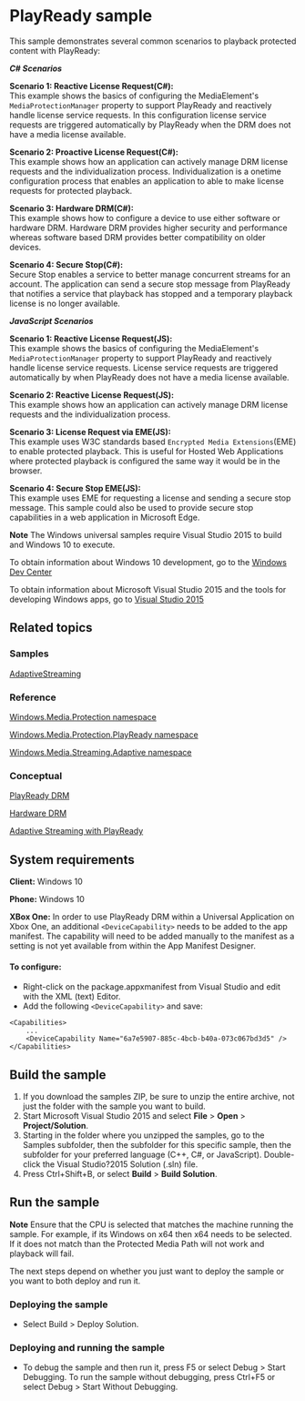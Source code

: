 <!---
  category: PlayReady
  samplefwlink: https://aka.ms/playreadyuwp
--->

# PlayReady sample

This sample demonstrates several common scenarios to playback protected content with PlayReady:

***C# Scenarios***

**Scenario 1: Reactive License Request(C#):**    
This example shows the basics of configuring the MediaElement's `MediaProtectionManager` property to support PlayReady and reactively handle license service requests. In this configuration license service requests are triggered automatically by PlayReady when the DRM does not have a media license available.

**Scenario 2: Proactive License Request(C#):**    
This example shows how an application can actively manage DRM license requests and the individualization process. Individualization is a onetime configuration process that enables an application to able to make license requests for protected playback.

**Scenario 3: Hardware DRM(C#):**    
This example shows how to configure a device to use either software or hardware DRM. Hardware DRM provides higher security and performance whereas software based DRM provides better compatibility on older devices.

**Scenario 4: Secure Stop(C#):**    
Secure Stop enables a service to better manage concurrent streams for an account. The application can send a secure stop message from PlayReady that notifies a service that playback has stopped and a temporary playback license is no longer available. 

***JavaScript Scenarios***

**Scenario 1: Reactive License Request(JS):**   
This example shows the basics of configuring the MediaElement's `MediaProtectionManager` property to support PlayReady and reactively handle license service requests. License service requests are triggered automatically by when PlayReady does not have a media license available.

**Scenario 2: Reactive License Request(JS):**   
This example shows how an application can actively manage DRM license requests and the individualization process.

**Scenario 3: License Request via EME(JS):**   
This example uses W3C standards based `Encrypted Media Extensions`(EME) to enable protected playback. This is useful for Hosted Web Applications where protected playback is configured the same way it would be in the browser.

**Scenario 4: Secure Stop EME(JS):**   
This example uses EME for requesting a license and sending a secure stop message. This sample could also be used to provide secure stop capabilities in a web application in Microsoft Edge.



**Note** The Windows universal samples require Visual Studio 2015 to build and Windows 10 to execute.

To obtain information about Windows 10 development, go to the [Windows Dev Center](https://dev.windows.com)

To obtain information about Microsoft Visual Studio 2015 and the tools for developing Windows apps, go to [Visual Studio 2015](http://go.microsoft.com/fwlink/?LinkID=532422)

## Related topics

### Samples

[AdaptiveStreaming](../AdaptiveStreaming)

### Reference

[Windows.Media.Protection namespace](https://msdn.microsoft.com/en-us/library/windows/apps/br207056.aspx)

[Windows.Media.Protection.PlayReady namespace](https://msdn.microsoft.com/en-us/library/windows/apps/dn986454.aspx)

[Windows.Media.Streaming.Adaptive namespace](https://msdn.microsoft.com/en-us/library/windows/apps/windows.media.streaming.adaptive.aspx)

### Conceptual

[PlayReady DRM](https://msdn.microsoft.com/en-us/windows/uwp/audio-video-camera/playready-client-sdk)

[Hardware DRM](https://msdn.microsoft.com/en-us/windows/uwp/audio-video-camera/hardware-drm)

[Adaptive Streaming with PlayReady](https://msdn.microsoft.com/en-us/windows/uwp/audio-video-camera/adaptive-streaming-with-playready)

## System requirements

**Client:** Windows 10 

**Phone:** Windows 10 

**XBox One:**
In order to use PlayReady DRM within a Universal Application on Xbox One, an additional `<DeviceCapability>` needs to be added to the app manifest. The capability will need to be added manually to the manifest as a setting is not yet available from within the App Manifest Designer. 

#### To configure: ####
-	Right-click on the package.appxmanifest from Visual Studio and edit with the XML (text) Editor. 
-	Add the following `<DeviceCapability>` and save:

```
<Capabilities>
    ...
    <DeviceCapability Name="6a7e5907-885c-4bcb-b40a-073c067bd3d5" />
</Capabilities>
```

## Build the sample

1. If you download the samples ZIP, be sure to unzip the entire archive, not just the folder with the sample you want to build. 
2. Start Microsoft Visual Studio 2015 and select **File** \> **Open** \> **Project/Solution**.
3. Starting in the folder where you unzipped the samples, go to the Samples subfolder, then the subfolder for this specific sample, then the subfolder for your preferred language (C++, C#, or JavaScript). Double-click the Visual Studio?2015 Solution (.sln) file.
4. Press Ctrl+Shift+B, or select **Build** \> **Build Solution**.

## Run the sample

**Note** Ensure that the CPU is selected that matches the machine running the sample. For example, if its Windows on x64 then x64 needs to be selected. If it does not match than the Protected Media Path will not work and playback will fail.

The next steps depend on whether you just want to deploy the sample or you want to both deploy and run it.

### Deploying the sample

- Select Build > Deploy Solution. 

### Deploying and running the sample

- To debug the sample and then run it, press F5 or select Debug >  Start Debugging. To run the sample without debugging, press Ctrl+F5 or select Debug > Start Without Debugging. 
